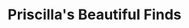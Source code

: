 ---
title: "Priscilla's Beautiful Finds"
url: /hudson/priscillas-beautiful-finds/
shop: Andenken
---